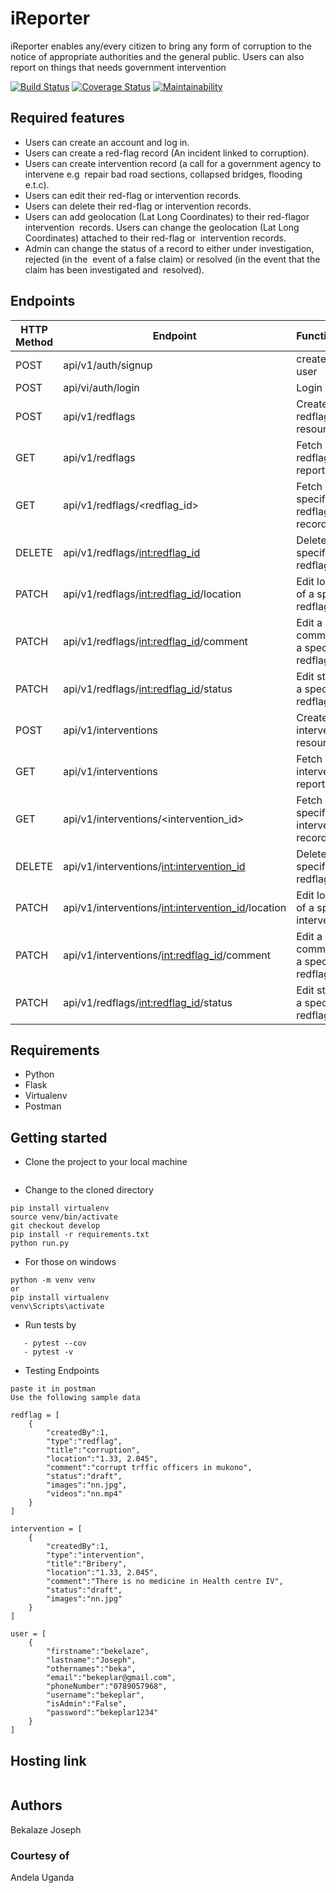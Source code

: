 # iReporter

 iReporter enables any/every citizen to bring any form of corruption to the notice of appropriate authorities and the general public. Users can also report on things that needs government intervention

[![Build Status](https://travis-ci.org/bekeplar/iReporter.svg?branch=develop)](https://travis-ci.org/bekeplar/iReporter)
[![Coverage Status](https://coveralls.io/repos/github/bekeplar/iReporter_ch-3/badge.svg?branch=develop)](https://coveralls.io/github/bekeplar/iReporter_ch-3?branch=develop)
[![Maintainability](https://api.codeclimate.com/v1/badges/6042069fde009728cd76/maintainability)](https://codeclimate.com/github/bekeplar/iReporter_ch-3/maintainability)

## Required features

- Users can create an account and log in.
- Users can create a ​red-flag ​​record (An incident linked to corruption).
- Users can create ​intervention​​ record​ ​​(a call for a government agency to intervene e.g  repair bad road sections, collapsed bridges, flooding e.t.c).
- Users can edit their ​red-flag ​​or ​intervention ​​records.
- Users can delete their ​red-flag ​​or ​intervention ​​records.  
- Users can add geolocation (Lat Long Coordinates) to their ​red-flag ​​or ​intervention  records​.  Users can change the geolocation (Lat Long Coordinates) attached to their ​red-flag ​​or  intervention ​​records​.
- Admin can change the ​status​​ of a record to either ​under investigation, rejected ​​(in the  event of a false claim)​ ​​or​ resolved ​​(in the event that the claim has been investigated and  resolved)​.

## Endpoints

HTTP Method|Endpoint|Functionality
-----------|--------|-------------
POST|api/v1/auth/signup|create a new user
POST|api/vi/auth/login|Login a user
POST|api/v1/redflags|Create a redflag resource
GET|api/v1/redflags|Fetch all redflags reported
GET|api/v1/redflags/<redflag_id>|Fetch a specific redflag record
DELETE|api/v1/redflags/<int:redflag_id>|Delete a specific redflag
PATCH|api/v1/redflags/<int:redflag_id>/location|Edit location of a specific redflag
PATCH|api/v1/redflags/<int:redflag_id>/comment|Edit a comment of a specific redflag
PATCH|api/v1/redflags/<int:redflag_id>/status|Edit status of a specific redflag
POST|api/v1/interventions|Create an intervention resource
GET|api/v1/interventions|Fetch all interventions reported
GET|api/v1/interventions/<intervention_id>|Fetch a specific intervention record
DELETE|api/v1/interventions/<int:intervention_id>|Delete a specific redflag
PATCH|api/v1/interventions/<int:intervention_id>/location|Edit location of a specific interventions
PATCH|api/v1/interventions/<int:redflag_id>/comment|Edit a comment of a specific redflag
PATCH|api/v1/redflags/<int:redflag_id>/status|Edit status of a specific redflag

## Requirements

- Python
- Flask
- Virtualenv
- Postman

## Getting started

- Clone the project to your local machine

```git clone https://github.com/bekeplar/iReporter.git
```

- Change to the cloned directory

```cd iReporter
pip install virtualenv
source venv/bin/activate
git checkout develop
pip install -r requirements.txt
python run.py
```

- For those on windows

```cd iReporter
python -m venv venv
or
pip install virtualenv
venv\Scripts\activate
```

- Run tests by

```- pytest
   - pytest --cov
   - pytest -v

```

- Testing Endpoints

```copy the url in the terminal
paste it in postman
Use the following sample data

redflag = [
    {
        "createdBy":1,
        "type":"redflag",
        "title":"corruption",
        "location":"1.33, 2.045",
        "comment":"corrupt trffic officers in mukono",
        "status":"draft",
        "images":"nn.jpg",
        "videos":"nn.mp4"
    }
]

intervention = [
    {
        "createdBy":1,
        "type":"intervention",
        "title":"Bribery",
        "location":"1.33, 2.045",
        "comment":"There is no medicine in Health centre IV",
        "status":"draft",
        "images":"nn.jpg"
    }
]

user = [
    {
        "firstname":"bekelaze",
        "lastname":"Joseph",
        "othernames":"beka",
        "email":"bekeplar@gmail.com",
        "phoneNumber":"0789057968",
        "username":"bekeplar",
        "isAdmin":"False",
        "password":"bekeplar1234"
    }
]
```

## Hosting link

```https://kepireporter.herokuapp.com/
```

## Authors

Bekalaze Joseph

### Courtesy of

Andela Uganda
